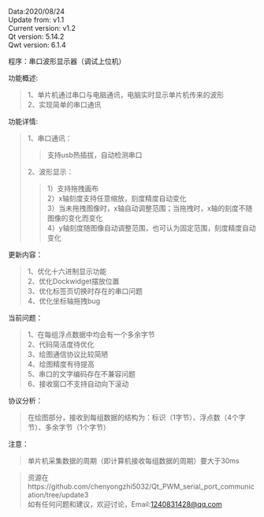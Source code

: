 Data:2020/08/24  
Update from: v1.1  
Current version: v1.2  
Qt version: 5.14.2  
Qwt version: 6.1.4

程序：串口波形显示器（调试上位机）  

功能概述:   
>1、单片机通过串口与电脑通讯，电脑实时显示单片机传来的波形     
>2、实现简单的串口通讯   
 
功能详情:  
>1、串口通讯：  
>>支持usb热插拔，自动检测串口  
>
>2、波形显示：  
>>1）支持拖拽画布  
>>2）x轴刻度支持任意缩放，刻度精度自动变化  
>>3）当未拖拽图像时，x轴自动调整范围；当拖拽时，x轴的刻度不随图像的变化而变化  
>>4）y轴刻度随图像自动调整范围，也可认为固定范围，刻度精度自动变化  

更新内容：  
>1、优化十六进制显示功能  
>2、优化Dockwidget摆放位置  
>3、优化标签页切换时存在的串口问题  
>4、优化坐标轴拖拽bug  

当前问题：   
>1、在每组浮点数据中均会有一个多余字节  
>2、代码简洁度待优化  
>3、绘图通信协议比较简陋  
>4、绘图精度有待提高  
>5、串口的文字编码存在不兼容问题  
>6、接收窗口不支持自动向下滚动

协议分析：  
>在绘图部分，接收到每组数据的结构为：标识（1字节）、浮点数（4个字节）、多余字节（1个字节）  

注意：  
>单片机采集数据的周期（即计算机接收每组数据的周期）要大于30ms  

>资源在https://github.com/chenyongzhi5032/Qt_PWM_serial_port_communication/tree/update3  
>如有任何问题和建议，欢迎讨论，Email:1240831428@qq.com


  
    
